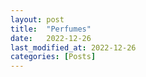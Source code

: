 ```yaml
---
layout: post
title:  "Perfumes"
date:   2022-12-26
last_modified_at: 2022-12-26
categories: [Posts]
---
```


